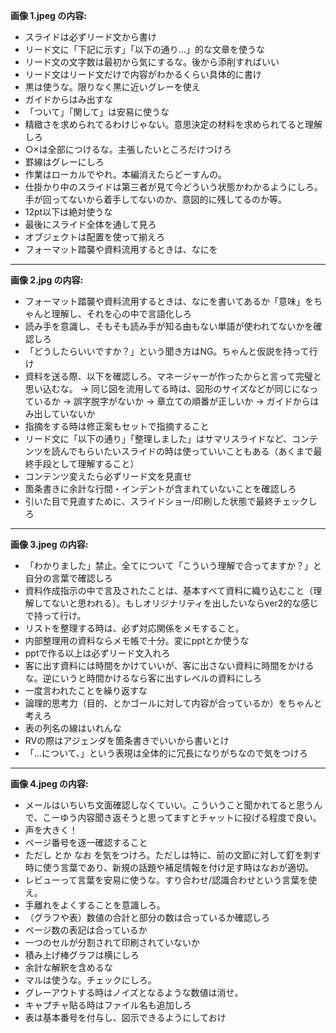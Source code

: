 
**画像 1.jpeg の内容:**

* スライドは必ずリード文から書け
* リード文に「下記に示す」「以下の通り…」的な文章を使うな
* リード文の文字数は最初から気にするな。後から添削すればいい
* リード文はリード文だけで内容がわかるくらい具体的に書け
* 黒は使うな。限りなく黒に近いグレーを使え
* ガイドからはみ出すな
* 「ついて」「関して」は安易に使うな
* 精緻さを求められてるわけじゃない。意思決定の材料を求められてると理解しろ
* ○×は全部につけるな。主張したいところだけつけろ
* 罫線はグレーにしろ
* 作業はローカルでやれ。本編消えたらどーすんの。
* 仕掛かり中のスライドは第三者が見て今どういう状態かわかるようにしろ。手が回ってないから着手してないのか、意図的に残してるのか等。
* 12pt以下は絶対使うな
* 最後にスライド全体を通して見ろ
* オブジェクトは配置を使って揃えろ
* フォーマット踏襲や資料流用するときは、なにを

---

**画像 2.jpg の内容:**

* フォーマット踏襲や資料流用するときは、なにを書いてあるか「意味」をちゃんと理解し、それを心の中で言語化しろ
* 読み手を意識し、そもそも読み手が知る由もない単語が使われてないかを確認しろ
* 「どうしたらいいですか？」という聞き方はNG。ちゃんと仮説を持って行け
* 資料を送る際、以下を確認しろ。マネージャーが作ったからと言って完璧と思い込むな。
    $\rightarrow$ 同じ図を流用してる時は、図形のサイズなどが同じになっているか
    $\rightarrow$ 誤字脱字がないか
    $\rightarrow$ 章立ての順番が正しいか
    $\rightarrow$ ガイドからはみ出していないか
* 指摘をする時は修正案もセットで指摘すること
* リード文に「以下の通り」「整理しました」はサマリスライドなど、コンテンツを読んでもらいたいスライドの時は使っていいこともある（あくまで最終手段として理解すること）
* コンテンツ変えたら必ずリード文を見直せ
* 箇条書きに余計な行間・インデントが含まれていないことを確認しろ
* 引いた目で見直すために、スライドショー/印刷した状態で最終チェックしろ

---

**画像 3.jpeg の内容:**

* 「わかりました」禁止。全てについて「こういう理解で合ってますか？」と自分の言葉で確認しろ
* 資料作成指示の中で言及されたことは、基本すべて資料に織り込むこと（理解してないと思われる）。もしオリジナリティを出したいならver2的な感じで持って行け。
* リストを整理する時は、必ず対応関係をメモすること。
* 内部整理用の資料ならメモ帳で十分。変にpptとか使うな
* pptで作る以上は必ずリード文入れろ
* 客に出す資料には時間をかけていいが、客に出さない資料に時間をかけるな。逆にいうと時間かけるなら客に出すレベルの資料にしろ
* 一度言われたことを繰り返すな
* 論理的思考力（目的、とかゴールに対して内容が合っているか）をちゃんと考えろ
* 表の列名の線はいれんな
* RVの際はアジェンダを箇条書きでいいから書いとけ
* 「$\dots$について、」という表現は全体的に冗長になりがちなので気をつけろ

---

**画像 4.jpeg の内容:**

* メールはいちいち文面確認しなくていい。こういうこと聞かれてると思うんで、こーゆう内容聞き返そうと思ってますとチャットに投げる程度で良い。
* 声を大きく！
* ページ番号を逐一確認すること
* ただし とか なお を気をつけろ。ただしは特に、前の文節に対して釘を刺す時に使う言葉であり、新規の話題や補足情報を付け足す時はなおが適切。
* レビューって言葉を安易に使うな。すり合わせ/認識合わせという言葉を使え。
* 手離れをよくすることを意識しろ。
* （グラフや表）数値の合計と部分の数は合っているか確認しろ
* ページ数の表記は合っているか
* 一つのセルが分割されて印刷されていないか
* 積み上げ棒グラフは横にしろ
* 余計な解釈を含めるな
* マルは使うな。チェックにしろ。
* グレーアウトする時はノイズとなるような数値は消せ。
* キャプチャ貼る時はファイル名も追加しろ
* 表は基本番号を付与し、図示できるようにしておけ